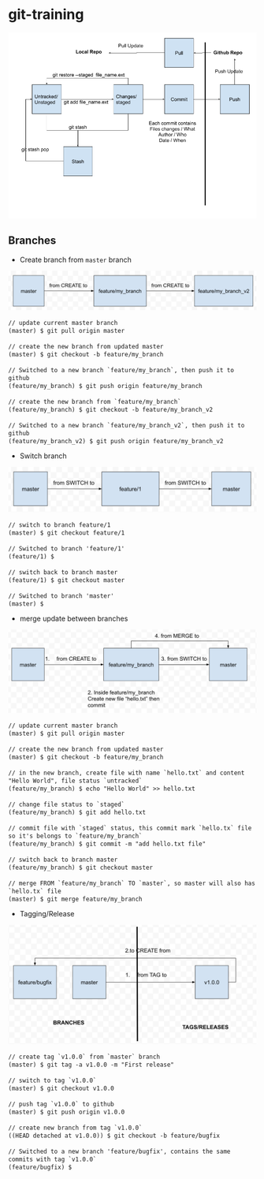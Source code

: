 # git-training

![git commit flow](https://github.com/harryosmar/git-training/blob/master/git-commit-flow-v2.png)

## Branches


- Create branch from `master` branch

![create branch](https://github.com/harryosmar/git-training/blob/master/create_branch.png)

```
// update current master branch
(master) $ git pull origin master

// create the new branch from updated master
(master) $ git checkout -b feature/my_branch

// Switched to a new branch `feature/my_branch`, then push it to github
(feature/my_branch) $ git push origin feature/my_branch

// create the new branch from `feature/my_branch`
(feature/my_branch) $ git checkout -b feature/my_branch_v2

// Switched to a new branch `feature/my_branch_v2`, then push it to github
(feature/my_branch_v2) $ git push origin feature/my_branch_v2
```

- Switch branch

![switch branch](https://github.com/harryosmar/git-training/blob/master/switch_branch.png)

```
// switch to branch feature/1
(master) $ git checkout feature/1

// Switched to branch 'feature/1'
(feature/1) $ 

// switch back to branch master
(feature/1) $ git checkout master

// Switched to branch 'master'
(master) $ 
```

- merge update between branches

![merge branch](https://github.com/harryosmar/git-training/blob/master/merge_branch.png)

```
// update current master branch
(master) $ git pull origin master

// create the new branch from updated master
(master) $ git checkout -b feature/my_branch

// in the new branch, create file with name `hello.txt` and content "Hello World", file status `untracked`
(feature/my_branch) $ echo "Hello World" >> hello.txt

// change file status to `staged`
(feature/my_branch) $ git add hello.txt

// commit file with `staged` status, this commit mark `hello.tx` file so it's belongs to `feature/my_branch`
(feature/my_branch) $ git commit -m "add hello.txt file"

// switch back to branch master
(feature/my_branch) $ git checkout master

// merge FROM `feature/my_branch` TO `master`, so master will also has `hello.tx` file 
(master) $ git merge feature/my_branch
```

- Tagging/Release

![tagging](https://github.com/harryosmar/git-training/blob/master/tagging.png)

```
// create tag `v1.0.0` from `master` branch
(master) $ git tag -a v1.0.0 -m "First release"

// switch to tag `v1.0.0`
(master) $ git checkout v1.0.0

// push tag `v1.0.0` to github
(master) $ git push origin v1.0.0

// create new branch from tag `v1.0.0`
((HEAD detached at v1.0.0)) $ git checkout -b feature/bugfix

// Switched to a new branch 'feature/bugfix', contains the same commits with tag `v1.0.0`
(feature/bugfix) $
```
